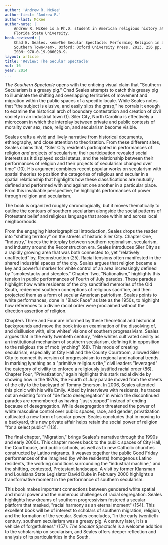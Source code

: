 ```yaml
---
author: 'Andrew R. McKee'
author-first: 'Andrew R.'
author-last: McKee
author-note: |
    Andrew R. McKee is a Ph.D. student in American religious history at
    Florida State University.
book-reviewed: |
    Chad E. Seales. <em>The Secular Spectacle: Performing Religion in a
    Southern Town</em>. Oxford: Oxford University Press, 2013. 256 pp.  
    ISBN: 978-0-19-986028-9.
layout: article
title: 'Review: The Secular Spectacle'
vol: 16
year: 2014
...
```


*The Southern Spectacle* opens with the enticing visual claim that
"Southern Secularism is a greasy pig." Chad Seales attempts to catch
this greasy pig to illuminate the shifting and overlapping territories
of movement and migration within the public spaces of a specific locale.
While Seales notes that "the subject is elusive, and easily slips the
grasp," he corrals it enough to examine the historical arch of boundary
contestation and creation of civil society in an industrial town (1).
Siler City, North Carolina is effectively a microcosm in which the
interplay between private and public contests of morality over sex,
race, religion, and secularism become visible.

Seales crafts a vivid and lively narrative from historical documents,
ethnography, and close attention to theorization. From these different
sites, Seales claims that, "Siler City residents participated in
performances of religion *and* projects of secularism; their
participation revealed social interests as it displayed social status,
and the relationship between their performances of religion and their
projects of secularism changed over time" (10). His argument combines
recent popular works on secularism with spatial theories to position the
categories of religious and secular in a spatial relationship that
highlights how these classifications are mutually defined and performed
with and against one another in a particular place. From this invaluable
perspective, he highlights performances of power through religion and
secularism.

The book is organized roughly chronologically, but it moves thematically
to outline the contours of southern secularism alongside the social
patterns of Protestant belief and religious language that arose within
and across local neighborhoods.

From the engaging historiographical introduction, Seales drops the
reader into "shifting territory" on the streets of historic Siler City.
Chapter One, "Industry," traces the interplay between southern
regionalism, secularism, and industry around the Reconstruction era.
Seales introduces Siler City as a rapidly growing area that was both
connected to, yet "relatively unaffected" by, Reconstruction (25).
Racial tensions often manifested in the shared industrial spaces of the
city. Seales argues that religion became a key and powerful marker for
white control of an area increasingly defined by "smokestacks and
steeples." Chapter Two, "Nationalism," highlights this tension in public
performances of Fourth of July parades. These parades highlight how
white residents of the city sanctified memories of the Old South,
redeemed southern conceptions of religious sacrifice, and then projected
them as a form of secular American patriotism. Seales points to white
performances, done in "Black Face" as late as the 1950s, to highlight
how references to a divine racial order were proclaimed without the
direction assertion of religion.

Chapters Three and Four are informed by these theoretical and historical
backgrounds and move the book into an examination of the dissolving of,
and disillusion with, elite whites' visions of southern progressivism.
Seales argues that in the early twentieth century, "elite whites
cultivated civility as an institutional mechanism of southern
secularism, defining it in opposition to the religious rite of mob
lynching" (68). This mode of creating secularism, especially at City
Hall and the County Courtroom, allowed Siler City to connect its version
of progressivism to regional and national trends. In marking lynching as
a "primitive religious rite," civil leaders "leveraged" the category of
civility to enforce a religiously justified racial order (86). Chapter
Four, "Privatization," again highlights this stark racial divide by
showing how in the 1970s, the Fourth of July parade moved from the
streets of the city to the backyard of Tommy Emerson. In 2006, Seales
attended this picnic with his wife Emily. Aided by interviews with
residents, he traces out an existing form of "de facto desegregation" in
which the discontinued parades are remembered as having "just stopped"
instead of ending because of desegregation. While desegregation
threatened the power of white masculine control over public spaces,
race, and gender, privatization cultivated a new form of secular power.
Seales concludes that in moving to a backyard, this new private affair
helps retain the social power of religion "for a select public" (113).

The final chapter, "Migration," brings Seales's narrative through the
1990s and early 2000s. This chapter moves back to the public spaces of
City Hall, the Courthouse, and public schools, as well as to new
Catholic churches constructed by Latino migrants. It weaves together the
public Good Friday performances of the imagined (by white residents)
homogenous Latino residents, the working conditions surrounding the
"industrial machine," and the shifting, contested, Protestant landscape.
A visit by former Klansman and Louisiana State Legislator David Duke in
February 2000 highlights a transformative moment in the performance of
southern secularism.

This book makes important connections between gendered white spatial and
moral power and the numerous challenges of racial segregation. Seales
highlights how dreams of southern progressivism fostered a secular
platform that masked, "racial harmony as an eternal moment" (154). This
excellent book will be of interest to scholars of southern migration,
religion, and the formation of the secular. Seales concludes, "In the
early twentieth century, southern secularism was a greasy pig. A century
later, it is a vehicle of forgetfulness" (157). *The Secular Spectacle*
is a welcome addition to the scholarship on secularism, and Seales
offers deeper reflection and analysis of its particularities in the
South.
